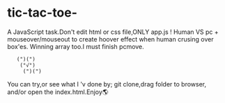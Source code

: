 # tic-tac-toe-
A JavaScript task.Don't edit html or css file,ONLY app.js ! 
Human VS pc + mouseover/mouseout to create hoover effect when human crusing over box'es.
Winning array too.I must finish pcmove.

       (")(")
        (°√°)
         (")(")

You can try,or see what I 'v done by;
git clone,drag folder to browser,
and/or open the index.html.Enjoy🌎
